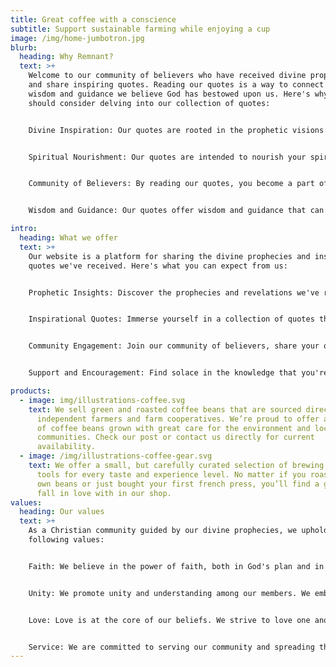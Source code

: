 ```yaml
---
title: Great coffee with a conscience
subtitle: Support sustainable farming while enjoying a cup
image: /img/home-jumbotron.jpg
blurb:
  heading: Why Remnant?
  text: >+
    Welcome to our community of believers who have received divine prophecies
    and share inspiring quotes. Reading our quotes is a way to connect with the
    wisdom and guidance we believe God has bestowed upon us. Here's why you
    should consider delving into our collection of quotes:


    Divine Inspiration: Our quotes are rooted in the prophetic visions we've received from God. They offer a unique perspective and insight into various aspects of life, spirituality, and the world.


    Spiritual Nourishment: Our quotes are intended to nourish your spirit and provide you with a deeper understanding of your faith. They can be a source of comfort and strength during challenging times.


    Community of Believers: By reading our quotes, you become a part of our community. We believe in the power of togetherness and sharing our experiences and revelations.


    Wisdom and Guidance: Our quotes offer wisdom and guidance that can help you navigate the complexities of life with faith as your compass.

intro:
  heading: What we offer
  text: >+
    Our website is a platform for sharing the divine prophecies and inspiring
    quotes we've received. Here's what you can expect from us:


    Prophetic Insights: Discover the prophecies and revelations we've received from God, offering a unique perspective on the future and the divine plan.


    Inspirational Quotes: Immerse yourself in a collection of quotes that touch on various aspects of life, spirituality, and personal growth.


    Community Engagement: Join our community of believers, share your own experiences, and connect with like-minded individuals who seek spiritual enlightenment.


    Support and Encouragement: Find solace in the knowledge that you're not alone on your spiritual journey. Our platform offers support and encouragement when you need it most.

products:
  - image: img/illustrations-coffee.svg
    text: We sell green and roasted coffee beans that are sourced directly from
      independent farmers and farm cooperatives. We’re proud to offer a variety
      of coffee beans grown with great care for the environment and local
      communities. Check our post or contact us directly for current
      availability.
  - image: /img/illustrations-coffee-gear.svg
    text: We offer a small, but carefully curated selection of brewing gear and
      tools for every taste and experience level. No matter if you roast your
      own beans or just bought your first french press, you’ll find a gadget to
      fall in love with in our shop.
values:
  heading: Our values
  text: >+
    As a Christian community guided by our divine prophecies, we uphold the
    following values:


    Faith: We believe in the power of faith, both in God's plan and in each other. Our quotes reflect this unwavering belief.


    Unity: We promote unity and understanding among our members. We embrace diversity and seek to learn from one another.


    Love: Love is at the core of our beliefs. We strive to love one another and extend that love to the world.


    Service: We are committed to serving our community and spreading the message of God's love and guidance.
---
```


